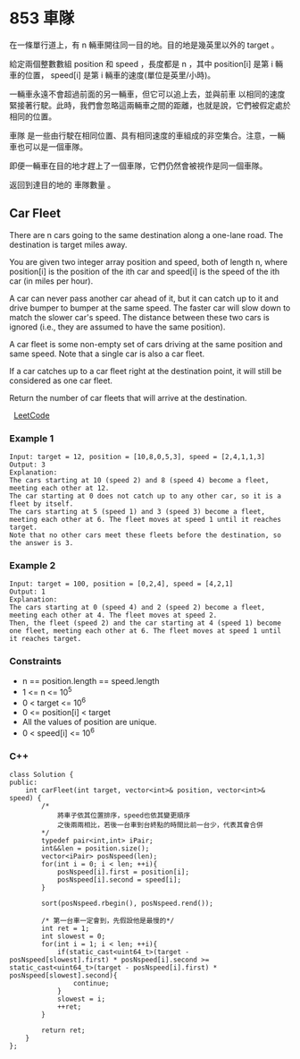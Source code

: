 # 853 車隊

在一條單行道上，有 n 輛車開往同一目的地。目的地是幾英里以外的 target 。

給定兩個整數數組 position 和 speed ，長度都是 n ，其中 position[i] 是第 i 輛車的位置， speed[i] 是第 i 輛車的速度(單位是英里/小時)。

一輛車永遠不會超過前面的另一輛車，但它可以追上去，並與前車 以相同的速度 緊接著行駛。此時，我們會忽略這兩輛車之間的距離，也就是說，它們被假定處於相同的位置。

車隊 是一些由行駛在相同位置、具有相同速度的車組成的非空集合。注意，一輛車也可以是一個車隊。

即便一輛車在目的地才趕上了一個車隊，它們仍然會被視作是同一個車隊。

返回到達目的地的 車隊數量 。

##  Car Fleet

There are n cars going to the same destination along a one-lane road. The destination is target miles away.

You are given two integer array position and speed, both of length n, where position[i] is the position of the ith car and speed[i] is the speed of the ith car (in miles per hour).

A car can never pass another car ahead of it, but it can catch up to it and drive bumper to bumper at the same speed. The faster car will slow down to match the slower car's speed. The distance between these two cars is ignored (i.e., they are assumed to have the same position).

A car fleet is some non-empty set of cars driving at the same position and same speed. Note that a single car is also a car fleet.

If a car catches up to a car fleet right at the destination point, it will still be considered as one car fleet.

Return the number of car fleets that will arrive at the destination.

 
[LeetCode](https://leetcode.cn/problems/car-fleet/)


### Example 1

```
Input: target = 12, position = [10,8,0,5,3], speed = [2,4,1,1,3]
Output: 3
Explanation:
The cars starting at 10 (speed 2) and 8 (speed 4) become a fleet, meeting each other at 12.
The car starting at 0 does not catch up to any other car, so it is a fleet by itself.
The cars starting at 5 (speed 1) and 3 (speed 3) become a fleet, meeting each other at 6. The fleet moves at speed 1 until it reaches target.
Note that no other cars meet these fleets before the destination, so the answer is 3.
```

### Example 2

```
Input: target = 100, position = [0,2,4], speed = [4,2,1]
Output: 1
Explanation:
The cars starting at 0 (speed 4) and 2 (speed 2) become a fleet, meeting each other at 4. The fleet moves at speed 2.
Then, the fleet (speed 2) and the car starting at 4 (speed 1) become one fleet, meeting each other at 6. The fleet moves at speed 1 until it reaches target.

```


### Constraints

* n == position.length == speed.length
* 1 <= n <= 10<sup>5</sup>
* 0 < target <= 10<sup>6</sup>
* 0 <= position[i] < target
* All the values of position are unique.
* 0 < speed[i] <= 10<sup>6</sup>



### C++ 
```
class Solution {
public:
    int carFleet(int target, vector<int>& position, vector<int>& speed) {
        /*
            將車子依其位置排序，speed也依其變更順序
            之後兩兩相比，若後一台車到台終點的時間比前一台少，代表其會合併
        */
        typedef pair<int,int> iPair;
        int&&len = position.size();
        vector<iPair> posNspeed(len);
        for(int i = 0; i < len; ++i){
            posNspeed[i].first = position[i];
            posNspeed[i].second = speed[i];
        }

        sort(posNspeed.rbegin(), posNspeed.rend());

        /* 第一台車一定會到，先假設他是最慢的*/
        int ret = 1;
        int slowest = 0;
        for(int i = 1; i < len; ++i){            
            if(static_cast<uint64_t>(target - posNspeed[slowest].first) * posNspeed[i].second >= static_cast<uint64_t>(target - posNspeed[i].first) * posNspeed[slowest].second){
                continue;
            }
            slowest = i;
            ++ret;
        }

        return ret;
    }
};
```
